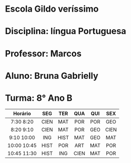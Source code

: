 # Escola Gildo veríssimo
# Disciplina: língua Portuguesa
# Professor: Marcos
# Aluno: Bruna Gabrielly
# Turma: 8° Ano B
|Horário|SEG|TER|QUA|QUI|SEX
|:--:|:--:|:--:|:--:|:--:|:--:|
7:30 8:20|CIEN|MAT|POR|POR|GEO
8:20 9:10|CIEN|MAT|POR|GEO|CIEN
9:10 10:00|ING|HIST|MAT|GEO|MAT
10:00 10:45|HIST|POR|ART|MAT|POR
10:45 11:30|HIST|ING|CIEN|MAT|POR
